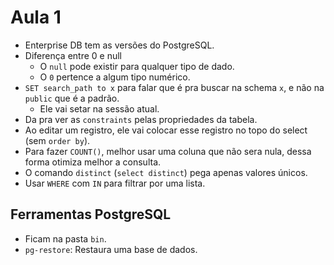 # Aula 1

* Enterprise DB tem as versões do PostgreSQL.
* Diferença entre 0 e null
  * O `null` pode existir para qualquer tipo de dado.
  * O `0` pertence a algum tipo numérico.
* `SET search_path to x` para falar que é pra buscar na schema `x`, e não na `public` que é a padrão.
  * Ele vai setar na sessão atual.
* Da pra ver as `constraints` pelas propriedades da tabela.
* Ao editar um registro, ele vai colocar esse registro no topo do select (sem `order by`).
* Para fazer `COUNT()`, melhor usar uma coluna que não sera nula, dessa forma otimiza melhor a consulta.
* O comando `distinct` (`select distinct`) pega apenas valores únicos.
* Usar `WHERE` com `IN` para filtrar por uma lista.

## Ferramentas PostgreSQL
* Ficam na pasta `bin`.
* `pg-restore`: Restaura uma base de dados.